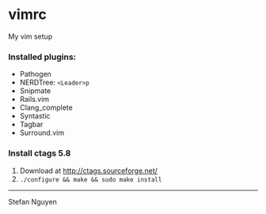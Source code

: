 vimrc
=====

My vim setup

### Installed plugins:

- Pathogen
- NERDTree: `<Leader>p`
- Snipmate
- Rails.vim
- Clang\_complete
- Syntastic
- Tagbar
- Surround.vim

### Install ctags 5.8

1. Download at http://ctags.sourceforge.net/
2. `./configure && make && sudo make install`

---

Stefan Nguyen
